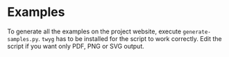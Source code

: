 Examples
========

To generate all the examples on the project website, execute
``generate-samples.py``. ``twyg`` has to be installed for the script to work
correctly. Edit the script if you want only PDF, PNG or SVG output.
